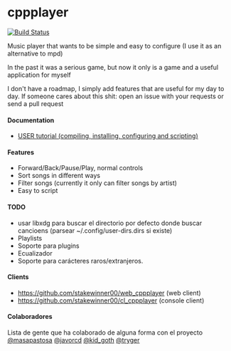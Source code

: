 # cppplayer

[![Build Status](https://travis-ci.org/stkw00/cppplayer.svg?branch=master)](https://travis-ci.org/stk0/cppplayer)

Music player that wants to be simple and easy to configure (I use it as an alternative to mpd)

In the past it was a serious game, but now it only is a game and a useful application for myself

I don't have a roadmap, I simply add features that are useful for my day to day. 
If someone cares about this shit: open an issue with your requests or send a pull request

#### Documentation
- [USER tutorial (compiling, installing, configuring and scripting)](doc/USER.txt)

#### Features

- Forward/Back/Pause/Play, normal controls
- Sort songs in different ways
- Filter songs (currently it only can filter songs by artist)
- Easy to script

#### TODO

- usar libxdg para buscar el directorio por defecto donde buscar cancioens (parsear ~/.config/user-dirs.dirs si existe)
- Playlists
- Soporte para plugins
- Ecualizador
- Soporte para carácteres raros/extranjeros. 

#### Clients

- https://github.com/stakewinner00/web_cppplayer (web client)
- https://github.com/stakewinner00/cl_cppplayer (console client)
 

#### Colaboradores
Lista de gente que ha colaborado de alguna forma con el proyecto
[@masapastosa](https://github.com/masapastosa) [@javorcd](https://github.com/javorcd) [@kid_goth](https://github.com/bssanchez) [@tryger](https://github.com/tryger)

